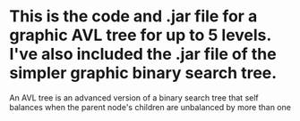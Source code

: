 # This is the code and .jar file for a graphic AVL tree for up to 5 levels. I've also included the .jar file of the simpler graphic binary search tree.
An AVL tree is an advanced version of a binary search tree that self balances when the parent node's children are unbalanced by more than one
